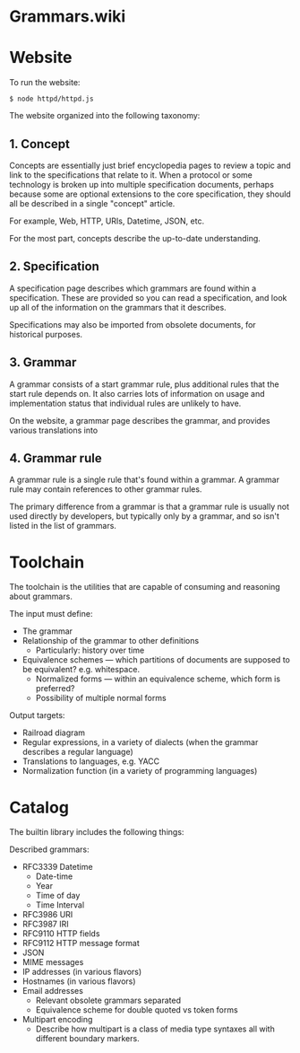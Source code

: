# Grammars.wiki

# Website

To run the website:

	$ node httpd/httpd.js

The website organized into the following taxonomy:


## 1. Concept

Concepts are essentially just brief encyclopedia pages to review a topic and link to the specifications that relate to it. When a protocol or some technology is broken up into multiple specification documents, perhaps because some are optional extensions to the core specification, they should all be described in a single "concept" article.

For example, Web, HTTP, URIs, Datetime, JSON, etc.

For the most part, concepts describe the up-to-date understanding.


## 2. Specification

A specification page describes which grammars are found within a specification. These are provided so you can read a specification, and look up all of the information on the grammars that it describes.

Specifications may also be imported from obsolete documents, for historical purposes.


## 3. Grammar

A grammar consists of a start grammar rule, plus additional rules that the start rule depends on. It also carries lots of information on usage and implementation status that individual rules are unlikely to have.

On the website, a grammar page describes the grammar, and provides various translations into 


## 4. Grammar rule

A grammar rule is a single rule that's found within a grammar. A grammar rule may contain references to other grammar rules.

The primary difference from a grammar is that a grammar rule is usually not used directly by developers, but typically only by a grammar, and so isn't listed in the list of grammars.


# Toolchain

The toolchain is the utilities that are capable of consuming and reasoning about grammars.

The input must define:

- The grammar
- Relationship of the grammar to other definitions
	- Particularly: history over time
- Equivalence schemes — which partitions of documents are supposed to be equivalent? e.g. whitespace.
	- Normalized forms — within an equivalence scheme, which form is preferred?
	- Possibility of multiple normal forms

Output targets:
- Railroad diagram
- Regular expressions, in a variety of dialects (when the grammar describes a regular language)
- Translations to languages, e.g. YACC
- Normalization function (in a variety of programming languages)


# Catalog

The builtin library includes the following things:

Described grammars:
- RFC3339 Datetime
	- Date-time
	- Year
	- Time of day
	- Time Interval
- RFC3986 URI
- RFC3987 IRI
- RFC9110 HTTP fields
- RFC9112 HTTP message format
- JSON
- MIME messages
- IP addresses (in various flavors)
- Hostnames (in various flavors)
- Email addresses
	- Relevant obsolete grammars separated
	- Equivalence scheme for double quoted vs token forms
- Multipart encoding
	- Describe how multipart is a class of media type syntaxes all with different boundary markers.
